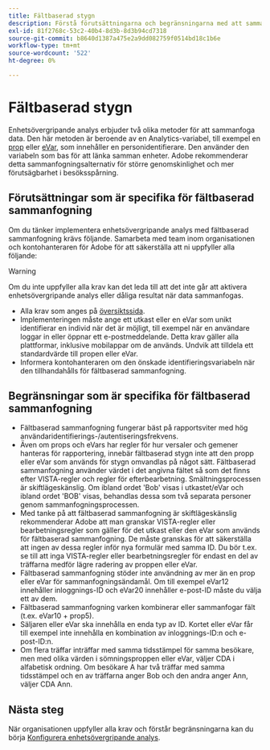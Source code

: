 ```yaml
---
title: Fältbaserad stygn
description: Förstå förutsättningarna och begränsningarna med att sammanfoga data med fältbaserad sammanfogning.
exl-id: 81f2768c-53c2-40b4-8d3b-8d3b94cd7318
source-git-commit: b8640d1387a475e2a9dd082759f0514bd18c1b6e
workflow-type: tm+mt
source-wordcount: '522'
ht-degree: 0%

---
```


# Fältbaserad stygn

Enhetsövergripande analys erbjuder två olika metoder för att sammanfoga data. Den här metoden är beroende av en Analytics-variabel, till exempel en [prop](/help/implement/vars/page-vars/prop.md) eller [eVar](/help/implement/vars/page-vars/evar.md), som innehåller en personidentifierare. Den använder den variabeln som bas för att länka samman enheter. Adobe rekommenderar detta sammanfogningsalternativ för större genomskinlighet och mer förutsägbarhet i besöksspårning.

## Förutsättningar som är specifika för fältbaserad sammanfogning

Om du tänker implementera enhetsövergripande analys med fältbaserad sammanfogning krävs följande. Samarbeta med team inom organisationen och kontohanteraren för Adobe för att säkerställa att ni uppfyller alla följande:

>[!WARNING]
>
>Om du inte uppfyller alla krav kan det leda till att det inte går att aktivera enhetsövergripande analys eller dåliga resultat när data sammanfogas.

* Alla krav som anges på [översiktssida](overview.md).
* Implementeringen måste ange ett utkast eller en eVar som unikt identifierar en individ när det är möjligt, till exempel när en användare loggar in eller öppnar ett e-postmeddelande. Detta krav gäller alla plattformar, inklusive mobilappar om de används. Undvik att tilldela ett standardvärde till propen eller eVar.
* Informera kontohanteraren om den önskade identifieringsvariabeln när den tillhandahålls för fältbaserad sammanfogning.

## Begränsningar som är specifika för fältbaserad sammanfogning

* Fältbaserad sammanfogning fungerar bäst på rapportsviter med hög användaridentifierings-/autentiseringsfrekvens.
* Även om props och eVars har regler för hur versaler och gemener hanteras för rapportering, innebär fältbaserad stygn inte att den propp eller eVar som används för stygn omvandlas på något sätt. Fältbaserad sammanfogning använder värdet i det angivna fältet så som det finns efter VISTA-regler och regler för efterbearbetning. Smältningsprocessen är skiftlägeskänslig. Om ibland ordet &#39;Bob&#39; visas i utkastet/eVar och ibland ordet &#39;BOB&#39; visas, behandlas dessa som två separata personer genom sammanfogningsprocessen.
* Med tanke på att fältbaserad sammanfogning är skiftlägeskänslig rekommenderar Adobe att man granskar VISTA-regler eller bearbetningsregler som gäller för det utkast eller den eVar som används för fältbaserad sammanfogning. De måste granskas för att säkerställa att ingen av dessa regler inför nya formulär med samma ID. Du bör t.ex. se till att inga VISTA-regler eller bearbetningsregler för endast en del av träffarna medför lägre radering av proppen eller eVar.
* Fältbaserad sammanfogning stöder inte användning av mer än en prop eller eVar för sammanfogningsändamål. Om till exempel eVar12 innehåller inloggnings-ID och eVar20 innehåller e-post-ID måste du välja ett av dem.
* Fältbaserad sammanfogning varken kombinerar eller sammanfogar fält (t.ex. eVar10 + prop5).
* Säljaren eller eVar ska innehålla en enda typ av ID. Kortet eller eVar får till exempel inte innehålla en kombination av inloggnings-ID:n och e-post-ID:n.
* Om flera träffar inträffar med samma tidsstämpel för samma besökare, men med olika värden i sömningsproppen eller eVar, väljer CDA i alfabetisk ordning. Om besökare A har två träffar med samma tidsstämpel och en av träffarna anger Bob och den andra anger Ann, väljer CDA Ann.


## Nästa steg

När organisationen uppfyller alla krav och förstår begränsningarna kan du börja [Konfigurera enhetsövergripande analys](setup.md).
